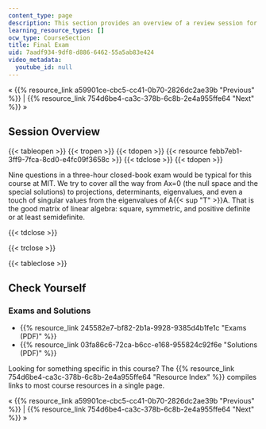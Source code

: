 ```yaml
---
content_type: page
description: This section provides an overview of a review session for the final exam.
learning_resource_types: []
ocw_type: CourseSection
title: Final Exam
uid: 7aadf934-9df8-d886-6462-55a5ab83e424
video_metadata:
  youtube_id: null
---
```


« {{% resource_link a59901ce-cbc5-cc41-0b70-2826dc2ae39b "Previous" %}} | {{% resource_link 754d6be4-ca3c-378b-6c8b-2e4a955ffe64 "Next" %}} »

Session Overview
----------------

{{< tableopen >}}
{{< tropen >}}
{{< tdopen >}}
{{< resource febb7eb1-3ff9-7fca-8cd0-e4fc09f3658c >}}
{{< tdclose >}}
{{< tdopen >}}


Nine questions in a three-hour closed-book exam would be typical for this course at MIT. We try to cover all the way from Ax=0 (the null space and the special solutions) to projections, determinants, eigenvalues, and even a touch of singular values from the eigenvalues of A{{< sup "T" >}}A. That is the good matrix of linear algebra: square, symmetric, and positive definite or at least semidefinite.


{{< tdclose >}}

{{< trclose >}}

{{< tableclose >}}

Check Yourself
--------------

### Exams and Solutions

*   {{% resource_link 245582e7-bf82-2b1a-9928-9385d4b1fe1c "Exams (PDF)" %}}
*   {{% resource_link 03fa86c6-72ca-b6cc-e168-955824c92f6e "Solutions (PDF)" %}}

Looking for something specific in this course? The {{% resource_link 754d6be4-ca3c-378b-6c8b-2e4a955ffe64 "Resource Index" %}} compiles links to most course resources in a single page.

« {{% resource_link a59901ce-cbc5-cc41-0b70-2826dc2ae39b "Previous" %}} | {{% resource_link 754d6be4-ca3c-378b-6c8b-2e4a955ffe64 "Next" %}} »